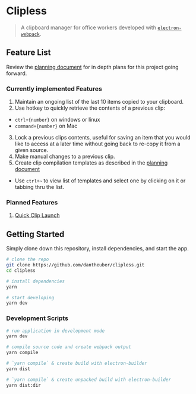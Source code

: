 # Clipless
> A clipboard manager for office workers developed with [`electron-webpack`](https://github.com/electron-userland/electron-webpack).

## Feature List
Review the [planning document](https://github.com/dantheuber/clipless/blob/master/PlanningDocument.md) for in depth plans for this project going forward.

### Currently implemented Features
1. Maintain an ongoing list of the last 10 items copied to your clipboard.
2. Use hotkey to quickly retrieve the contents of a previous clip:
  - `ctrl+{number}` on windows or linux
  - `command+{number}` on Mac
3. Lock a previous clips contents, useful for saving an item that you would like to access at a later time without going back to re-copy it from a given source.
4. Make manual changes to a previous clip.
5. Create clip compilation templates as described in the [planning document](https://github.com/dantheuber/clipless/blob/master/PlanningDocument.md#clip-compile-templates)
  - Use `ctrl+~` to view list of templates and select one by clicking on it or tabbing thru the list.

### Planned Features

1. [Quick Clip Launch](https://github.com/dantheuber/clipless/blob/master/PlanningDocument.md#quick-clip-launch)

## Getting Started
Simply clone down this repository, install dependencies, and start the app.

```bash
# clone the repo
git clone https://github.com/dantheuber/clipless.git
cd clipless

# install dependencies
yarn

# start developing
yarn dev
```

### Development Scripts
```bash
# run application in development mode
yarn dev

# compile source code and create webpack output
yarn compile

# `yarn compile` & create build with electron-builder
yarn dist

# `yarn compile` & create unpacked build with electron-builder
yarn dist:dir
```
